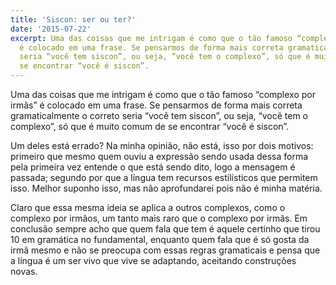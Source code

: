 ```yaml
---
title: 'Siscon: ser ou ter?'
date: '2015-07-22'
excerpt: Uma das coisas que me intrigam é como que o tão famoso “complexo por irmãs”
  é colocado em uma frase. Se pensarmos de forma mais correta gramaticalmente o correto
  seria “você tem siscon”, ou seja, “você tem o complexo”, só que é muito comum de
  se encontrar “você é siscon”.
---
```




Uma das coisas que me intrigam é como que o tão famoso “complexo por
irmãs” é colocado em uma frase. Se pensarmos de forma mais correta
gramaticalmente o correto seria “você tem siscon”, ou seja, “você tem o
complexo”, só que é muito comum de se encontrar “você é siscon”.

Um deles está errado? Na minha opinião, não está, isso por dois motivos:
primeiro que mesmo quem ouviu a expressão sendo usada dessa forma pela
primeira vez entende o que está sendo dito, logo a mensagem é passada;
segundo por que a língua tem recursos estilísticos que permitem isso.
Melhor suponho isso, mas não aprofundarei pois não é minha matéria.

Claro que essa mesma ideia se aplica a outros complexos, como o complexo
por irmãos, um tanto mais raro que o complexo por irmãs. Em conclusão
sempre acho que quem fala que tem é aquele certinho que tirou 10 em
gramática no fundamental, enquanto quem fala que é só gosta da irmã
mesmo e não se preocupa com essas regras gramaticais e pensa que a
língua é um ser vivo que vive se adaptando, aceitando construções
novas.


